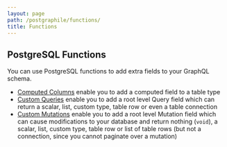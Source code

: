 ```yaml
---
layout: page
path: /postgraphile/functions/
title: Functions
---
```


## PostgreSQL Functions

You can use PostgreSQL functions to add extra fields to your GraphQL schema.

* [Computed Columns](/postgraphile/computed-columns/) enable you to add a computed field to a table type
* [Custom Queries](/postgraphile/custom-queries/) enable you to add a root level Query field which can return a scalar, list, custom type, table row or even a table connection
* [Custom Mutations](/postgraphile/custom-mutations/) enable you to add a root level Mutation field which can cause modifications to your database and return nothing (`void`), a scalar, list, custom type, table row or list of table rows (but not a connection, since you cannot paginate over a mutation)
